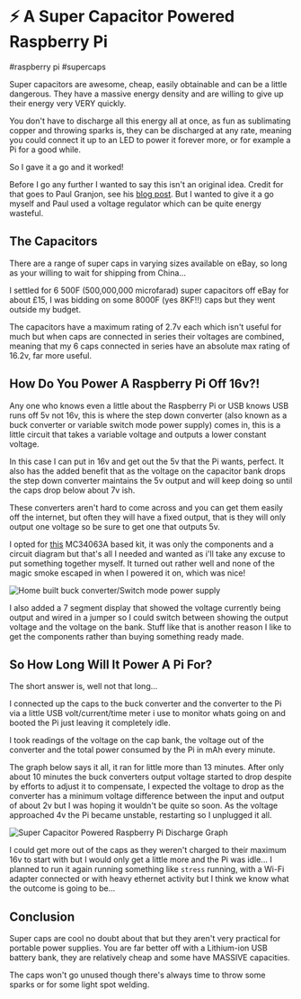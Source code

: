 # ⚡ A Super Capacitor Powered Raspberry Pi

#raspberry pi
#supercaps

Super capacitors are awesome, cheap, easily obtainable and can be a little dangerous. They have a massive energy density
and are willing to give up their energy very VERY quickly.

You don't have to discharge all this energy all at once, as fun as sublimating copper and throwing sparks is, they can 
be discharged at any rate, meaning you could connect it up to an LED to power it forever more, or for example a Pi for 
a good while.

So I gave it a go and it worked!

Before I go any further I wanted to say this isn't an original idea. Credit for that goes to Paul Granjon, see his 
[blog post](http://www.zprod.org/zwp/making/supercapacitor-raspberry-pi/). But I wanted to give it a go myself and Paul 
used a voltage regulator which can be quite energy wasteful.

## The Capacitors

There are a range of super caps in varying sizes available on eBay, so long as your willing to wait for shipping from 
China...

I settled for 6 500F (500,000,000 microfarad) super capacitors off eBay for about £15, I was bidding on some 8000F 
(yes 8KF!!) caps but they went outside my budget.

The capacitors have a maximum rating of 2.7v each which isn't useful for much but when caps are connected in series 
their voltages are combined, meaning that my 6 caps connected in series have an absolute max rating of 16.2v, far more 
useful.

## How Do You Power A Raspberry Pi Off 16v?!

Any one who knows even a little about the Raspberry Pi or USB knows USB runs off 5v not 16v, this is where the step down
converter (also known as a buck converter or variable switch mode power supply) comes in, this is a little circuit that 
takes a variable voltage and outputs a lower constant voltage.

In this case I can put in 16v and get out the 5v that the Pi wants, perfect. It also has the added benefit that as the 
voltage on the capacitor bank drops the step down converter maintains the 5v output and will keep doing so until the caps drop below about 7v ish.

These converters aren't hard to come across and you can get them easily off the internet, but often they will have a 
fixed output, that is they will only output one voltage so be sure to get one that outputs 5v.

I opted for [this](http://www.ebay.co.uk/itm/252261788525) MC34063A based kit, it was only the components and a circuit diagram but that's all I needed 
and wanted as i'll take any excuse to put something together myself. It turned out rather well and none of the magic 
smoke escaped in when I powered it on, which was nice!

![Home built buck converter/Switch mode power supply](/images/RPi-Buck-Converter.jpg)

I also added a 7 segment display that showed the voltage currently being output and wired in a jumper so I could switch 
between showing the output voltage and the voltage on the bank. Stuff like that is another reason I like to get the 
components rather than buying something ready made.

## So How Long Will It Power A Pi For?

The short answer is, well not that long...

I connected up the caps to the buck converter and the converter to the Pi via a little USB volt/current/time meter i use
to monitor whats going on and booted the Pi just leaving it completely idle.

I took readings of the voltage on the cap bank, the voltage out of the converter and the total power consumed by the Pi 
in mAh every minute.

The graph below says it all, it ran for little more than 13 minutes. After only about 10 minutes the buck converters 
output voltage started to drop despite by efforts to adjust it to compensate, I expected the voltage to drop as the 
converter has a minimum voltage difference between the input and output of about 2v but I was hoping it wouldn't be 
quite so soon. As the voltage approached 4v the Pi became unstable, restarting so I unplugged it all.

![Super Capacitor Powered Raspberry Pi Discharge Graph](/images/RPi-Super-Cap-Discharge-Graph.jpg)

I could get more out of the caps as they weren't charged to their maximum 16v to start with but I would only get a 
little more and the Pi was idle... I planned to run it again running something like `stress` running, with a Wi-Fi 
adapter connected or with heavy ethernet activity but I think we know what the outcome is going to be...


## Conclusion

Super caps are cool no doubt about that but they aren't very practical for portable power supplies. You are far 
better off with a Lithium-ion USB battery bank, they are relatively cheap and some have MASSIVE capacities.

The caps won't go unused though there's always time to throw some sparks or for some light spot welding.

